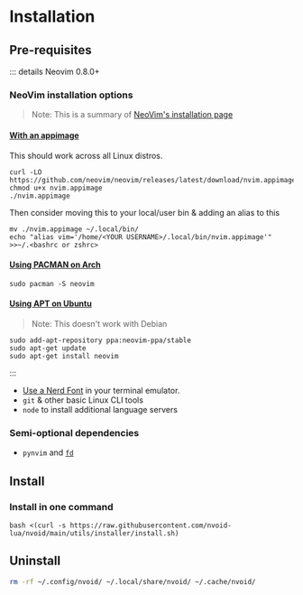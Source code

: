# Installation

## Pre-requisites

::: details Neovim 0.8.0+

### NeoVim installation options

> Note: This is a summary of [NeoVim's installation page](https://github.com/neovim/neovim/wiki/Installing-Neovim)

#### [With an appimage](https://github.com/neovim/neovim/wiki/Installing-Neovim#appimage-universal-linux-package)

This should work across all Linux distros.

```shell
curl -LO https://github.com/neovim/neovim/releases/latest/download/nvim.appimage
chmod u+x nvim.appimage
./nvim.appimage
```

Then consider moving this to your local/user bin & adding an alias to this

```shell
mv ./nvim.appimage ~/.local/bin/
echo "alias vim='/home/<YOUR USERNAME>/.local/bin/nvim.appimage'" >>~/.<bashrc or zshrc>
```

#### [Using PACMAN on Arch](https://github.com/neovim/neovim/wiki/Installing-Neovim#arch-linux)

```shell
sudo pacman -S neovim
```

#### [Using APT on Ubuntu](https://github.com/neovim/neovim/wiki/Installing-Neovim#ubuntu)

> Note: This doesn't work with Debian

```shell
sudo add-apt-repository ppa:neovim-ppa/stable
sudo apt-get update
sudo apt-get install neovim
```

:::

- [Use a Nerd Font](https://www.nerdfonts.com/) in your terminal emulator.
- `git` & other basic Linux CLI tools
- `node` to install additional language servers

### Semi-optional dependencies
- `pynvim` and [`fd`](https://github.com/sharkdp/fd)

## Install

### Install in one command

```shell
bash <(curl -s https://raw.githubusercontent.com/nvoid-lua/nvoid/main/utils/installer/install.sh)
```

## Uninstall

```bash
rm -rf ~/.config/nvoid/ ~/.local/share/nvoid/ ~/.cache/nvoid/
```
